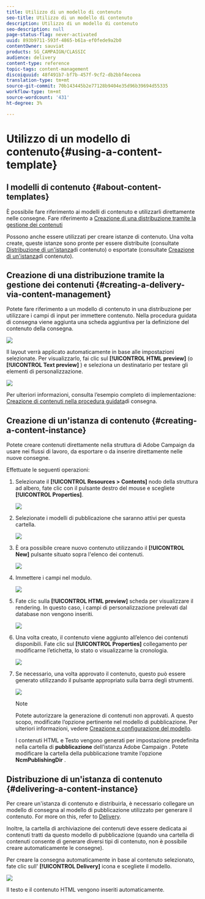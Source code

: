 ```yaml
---
title: Utilizzo di un modello di contenuto
seo-title: Utilizzo di un modello di contenuto
description: Utilizzo di un modello di contenuto
seo-description: null
page-status-flag: never-activated
uuid: 893b9711-593f-4865-b61a-ef0fede9a2b0
contentOwner: sauviat
products: SG_CAMPAIGN/CLASSIC
audience: delivery
content-type: reference
topic-tags: content-management
discoiquuid: 48f491b7-bf7b-457f-9cf2-db2bbf4eceea
translation-type: tm+mt
source-git-commit: 70b143445b2e77128b9404e35d96b39694d55335
workflow-type: tm+mt
source-wordcount: '431'
ht-degree: 3%

---
```



# Utilizzo di un modello di contenuto{#using-a-content-template}

## I modelli di contenuto {#about-content-templates}

È possibile fare riferimento ai modelli di contenuto e utilizzarli direttamente nelle consegne. Fare riferimento a [Creazione di una distribuzione tramite la gestione dei contenuti](#creating-a-delivery-via-content-management)

Possono anche essere utilizzati per creare istanze di contenuto. Una volta create, queste istanze sono pronte per essere distribuite (consultate [Distribuzione di un&#39;istanza](#delivering-a-content-instance)di contenuto) o esportate (consultate [Creazione di un&#39;istanza](#creating-a-content-instance)di contenuto).

## Creazione di una distribuzione tramite la gestione dei contenuti {#creating-a-delivery-via-content-management}

Potete fare riferimento a un modello di contenuto in una distribuzione per utilizzare i campi di input per immettere contenuto. Nella procedura guidata di consegna viene aggiunta una scheda aggiuntiva per la definizione del contenuto della consegna.

![](assets/s_ncs_content_deliver_a_content.png)

Il layout verrà applicato automaticamente in base alle impostazioni selezionate. Per visualizzarlo, fai clic sul **[!UICONTROL HTML preview]** (o **[!UICONTROL Text preview]** ) e seleziona un destinatario per testare gli elementi di personalizzazione.

![](assets/s_ncs_content_deliver_a_content_html.png)

Per ulteriori informazioni, consulta l’esempio completo di implementazione: [Creazione di contenuti nella procedura guidata](../../delivery/using/use-case--creating-content-management.md#creating-content-in-the-delivery-wizard)di consegna.

## Creazione di un&#39;istanza di contenuto {#creating-a-content-instance}

Potete creare contenuti direttamente nella struttura  di Adobe Campaign da usare nei flussi di lavoro, da esportare o da inserire direttamente nelle nuove consegne.

Effettuate le seguenti operazioni:

1. Selezionate il **[!UICONTROL Resources > Contents]** nodo della struttura ad albero, fate clic con il pulsante destro del mouse e scegliete **[!UICONTROL Properties]**.

   ![](assets/s_ncs_content_folder_properties.png)

1. Selezionate i modelli di pubblicazione che saranno attivi per questa cartella.

   ![](assets/s_ncs_content_folder_templates.png)

1. È ora possibile creare nuovo contenuto utilizzando il **[!UICONTROL New]** pulsante situato sopra l&#39;elenco dei contenuti.

   ![](assets/s_ncs_content_folder_create_a_template.png)

1. Immettere i campi nel modulo.

   ![](assets/s_ncs_content_folder_use_a_template.png)

1. Fate clic sulla **[!UICONTROL HTML preview]** scheda per visualizzare il rendering. In questo caso, i campi di personalizzazione prelevati dal database non vengono inseriti.

   ![](assets/s_ncs_content_folder_use_a_template_preview.png)

1. Una volta creato, il contenuto viene aggiunto all’elenco dei contenuti disponibili. Fate clic sul **[!UICONTROL Properties]** collegamento per modificarne l’etichetta, lo stato o visualizzarne la cronologia.

   ![](assets/s_ncs_content_folder_template_properties.png)

1. Se necessario, una volta approvato il contenuto, questo può essere generato utilizzando il pulsante appropriato sulla barra degli strumenti.

   ![](assets/s_ncs_content_folder_template_generate.png)

   >[!NOTE]
   >
   >Potete autorizzare la generazione di contenuti non approvati. A questo scopo, modificate l’opzione pertinente nel modello di pubblicazione. Per ulteriori informazioni, vedere [Creazione e configurazione del modello](../../delivery/using/publication-templates.md#creating-and-configuring-the-template).

   I contenuti HTML e Testo vengono generati per impostazione predefinita nella cartella di **pubblicazione** dell’istanza Adobe Campaign . Potete modificare la cartella della pubblicazione tramite l’opzione **NcmPublishingDir** .

## Distribuzione di un&#39;istanza di contenuto {#delivering-a-content-instance}

Per creare un&#39;istanza di contenuto e distribuirla, è necessario collegare un modello di consegna al modello di pubblicazione utilizzato per generare il contenuto. For more on this, refer to [Delivery](../../delivery/using/publication-templates.md#delivery).

Inoltre, la cartella di archiviazione dei contenuti deve essere dedicata ai contenuti tratti da questo modello di pubblicazione (quando una cartella di contenuti consente di generare diversi tipi di contenuto, non è possibile creare automaticamente le consegne).

Per creare la consegna automaticamente in base al contenuto selezionato, fate clic sull&#39; **[!UICONTROL Delivery]** icona e scegliete il modello.

![](assets/s_ncs_content_folder_create_the_delivery.png)

Il testo e il contenuto HTML vengono inseriti automaticamente.
